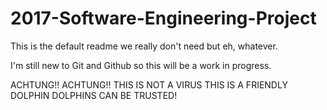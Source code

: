 # 2017-Software-Engineering-Project

This is the default readme we really don't need but eh, whatever.

I'm still new to Git and Github so this will be a work in progress.

ACHTUNG!! ACHTUNG!!
THIS IS NOT A VIRUS
THIS IS A FRIENDLY DOLPHIN
DOLPHINS CAN BE TRUSTED!
